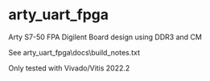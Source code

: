 # arty_uart_fpga
Arty S7-50 FPA Digilent Board design using DDR3 and CM

See arty_uart_fpga\docs\build_notes.txt

Only tested with Vivado/Vitis 2022.2
